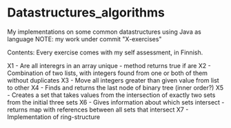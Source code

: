 # Datastructures_algorithms
My implementations on some common datastructures using Java as language
NOTE: my work under commit "X-exercises"

Contents:
Every exercise comes with my self assessment, in Finnish.

X1 - Are all interegrs in an array unique - method returns true if are
X2 - Combination of two lists, with integers found from one or both of them without duplicates
X3 - Move all integers greater than given value from list to other
X4 - Finds and returns the last node of binary tree (inner order?)
X5 - Creates a set that takes values from the intersection of exactly two sets from the initial three sets
X6 - Gives information about which sets intersect - returns map with references between all sets that intersect
X7 - Implementation of ring-structure

